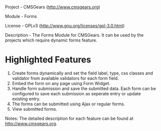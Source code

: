 Project 	- CMSGears (http://www.cmsgears.org)

Module  	- Forms

License 	- GPLv3 (http://www.gnu.org/licenses/gpl-3.0.html)

Description - The Forms Module for CMSGears. It can be used by the projects which require dynamic forms feature.

Highlighted Features
=========================================
1. Create forms dynamically and set the field label, type, css classes and validator from available validators for each form field.
2. Embed the form on any page using Form Widget.
3. Handle form submission and save the submitted data. Each form can be configured to save each submission as seperate entry or update existing entry.
4. The forms can be submitted using Ajax or regular forms.
5. View submitted forms.

Notes: The detailed description for each feature can be found at http://www.cmsgears.org.